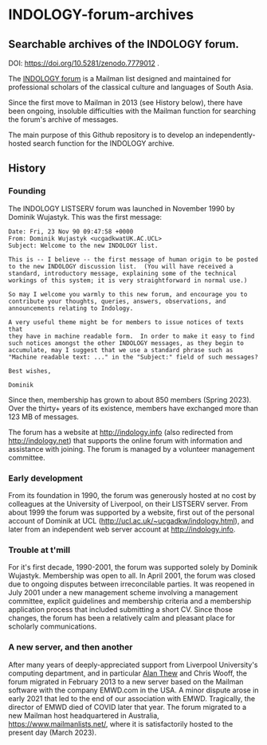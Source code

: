 # INDOLOGY-forum-archives
## Searchable archives of the INDOLOGY forum.
DOI: https://doi.org/10.5281/zenodo.7779012 . 

The [INDOLOGY forum](https://list.indology.info/mailman/listinfo/indology) is a Mailman list designed and maintained for professional scholars of the classical culture and languages of South Asia.  

Since the first move to Mailman in 2013 (see History below), there have been ongoing, insoluble difficulties with the Mailman function for searching the forum's archive of messages.

The main purpose of this Github repository is to develop an independently-hosted search function for the INDOLOGY archive.

## History

### Founding

The INDOLOGY LISTSERV forum was launched in November 1990 by Dominik Wujastyk.  This was the first message:

```
Date: Fri, 23 Nov 90 09:47:58 +0000
From: Dominik Wujastyk <ucgadkwatUK.AC.UCL>
Subject: Welcome to the new INDOLOGY list.

This is -- I believe -- the first message of human origin to be posted
to the new INDOLOGY discussion list.  (You will have received a
standard, introductory message, explaining some of the technical
workings of this system; it is very straightforward in normal use.)

So may I welcome you warmly to this new forum, and encourage you to
contribute your thoughts, queries, answers, observations, and
announcements relating to Indology.

A very useful theme might be for members to issue notices of texts that
they have in machine readable form.  In order to make it easy to find
such notices amongst the other INDOLOGY messages, as they begin to
accumulate, may I suggest that we use a standard phrase such as
"Machine readable text: ..." in the "Subject:" field of such messages?

Best wishes,

Dominik
```
Since then, membership has grown to about 850 members (Spring 2023).  Over the thirty+ years of its existence, members have exchanged more than 123 MB of messages.  

The forum has a website at http://indology.info (also redirected from http://indology.net) that supports the online forum with information and assistance with joining.  The forum is managed by a volunteer management committee.

### Early development

From its foundation in 1990, the forum was generously hosted at no cost by colleagues at the University of Liverpool, on their LISTSERV server.  From about 1999 the forum was supported by a website, first out of the  personal account of Dominik at UCL (http://ucl.ac.uk/~ucgadkw/indology.html), and later from an independent web server account at http://indology.info.  

### Trouble at t'mill	

For it's first decade, 1990-2001, the forum was supported solely by Dominik Wujastyk.  Membership was open to all.  In April 2001, the forum was closed due to ongoing disputes between irreconcilable parties. It was reopened in July 2001 under a new management scheme involving a management committee, explicit guidelines and membership criteria and a membership application process that included submitting a short CV.  Since those changes, the forum has been a relatively calm and pleasant place for scholarly communications. 

### A new server, and then another

After many years of deeply-appreciated support from Liverpool University's computing department, and in particular [Alan Thew](https://www.liverpool.ac.uk/~qq11/home.html) and Chris Wooff, the forum migrated in February 2013 to a new server based on the Mailman software with the company EMWD.com in the USA.  A minor dispute arose in early 2021 that led to the end of our association with EMWD.  Tragically, the director of EMWD died of COVID later that year.  The forum migrated to a new Mailman host headquartered in Australia, https://www.mailmanlists.net/, where it is satisfactorily hosted to the present day (March 2023). 

